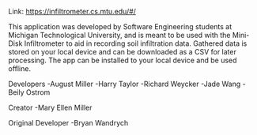 Link: https://infiltrometer.cs.mtu.edu/#/

This application was developed by Software Engineering students at Michigan Technological University, and is meant to be used with the Mini-Disk Infiltrometer to aid in recording soil infiltration data. Gathered data is stored on your local device and can be downloaded as a CSV for later processing. The app can be installed to your local device and be used offline.

Developers
  -August Miller
  -Harry Taylor
  -Richard Weycker
  -Jade Wang
  -Beily Ostrom
 
Creator
  -Mary Ellen Miller
 
 Original Developer
  -Bryan Wandrych
